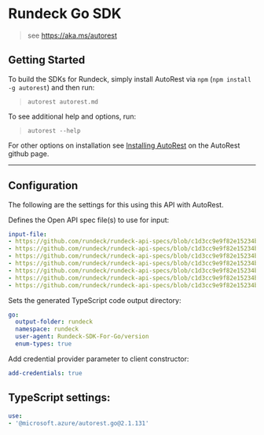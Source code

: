 Rundeck Go SDK
===================================
> see https://aka.ms/autorest

## Getting Started 
To build the SDKs for Rundeck, simply install AutoRest via `npm` (`npm install -g autorest`) and then run:
> `autorest autorest.md`

To see additional help and options, run:
> `autorest --help`

For other options on installation see [Installing AutoRest](https://aka.ms/autorest/install) on the AutoRest github page.

---

## Configuration 
The following are the settings for this using this API with AutoRest.

Defines the Open API spec file(s) to use for input:
```yaml
input-file:
- https://github.com/rundeck/rundeck-api-specs/blob/c1d3cc9e9f82e15234b96dd67caf48a9664d4b85/rundeck/execution.yaml
- https://github.com/rundeck/rundeck-api-specs/blob/c1d3cc9e9f82e15234b96dd67caf48a9664d4b85/rundeck/job.yaml
- https://github.com/rundeck/rundeck-api-specs/blob/c1d3cc9e9f82e15234b96dd67caf48a9664d4b85/rundeck/metric.yaml
- https://github.com/rundeck/rundeck-api-specs/blob/c1d3cc9e9f82e15234b96dd67caf48a9664d4b85/rundeck/project.yaml
- https://github.com/rundeck/rundeck-api-specs/blob/c1d3cc9e9f82e15234b96dd67caf48a9664d4b85/rundeck/storage.yaml
- https://github.com/rundeck/rundeck-api-specs/blob/c1d3cc9e9f82e15234b96dd67caf48a9664d4b85/rundeck/system.yaml
- https://github.com/rundeck/rundeck-api-specs/blob/c1d3cc9e9f82e15234b96dd67caf48a9664d4b85/rundeck/user.yaml
```

Sets the generated TypeScript code output directory:
```yaml
go:
  output-folder: rundeck
  namespace: rundeck
  user-agent: Rundeck-SDK-For-Go/version 
  enum-types: true
```

Add credential provider parameter to client constructor:
```yaml
add-credentials: true
```

## TypeScript settings:
```yaml $(go)
use:
- '@microsoft.azure/autorest.go@2.1.131'
```